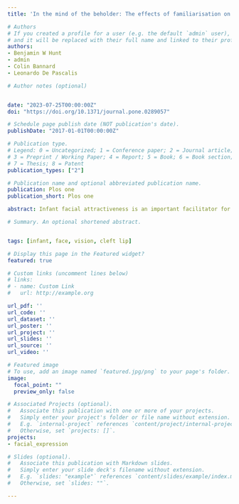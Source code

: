 ```yaml
---
title: 'In the mind of the beholder: The effects of familiarisation on the perception of atypical infant facial configurations'

# Authors
# If you created a profile for a user (e.g. the default `admin` user), write the username (folder name) here 
# and it will be replaced with their full name and linked to their profile.
authors:
- Benjamin W Hunt
- admin
- Colin Bannard
- Leonardo De Pascalis

# Author notes (optional)


date: "2023-07-25T00:00:00Z"
doi: "https://doi.org/10.1371/journal.pone.0289057"

# Schedule page publish date (NOT publication's date).
publishDate: "2017-01-01T00:00:00Z"

# Publication type.
# Legend: 0 = Uncategorized; 1 = Conference paper; 2 = Journal article;
# 3 = Preprint / Working Paper; 4 = Report; 5 = Book; 6 = Book section;
# 7 = Thesis; 8 = Patent
publication_types: ["2"]

# Publication name and optional abbreviated publication name.
publication: Plos one
publication_short: Plos one

abstract: Infant facial attractiveness is an important facilitator for adult-infant caregiving behaviour. Disruption to typical infant facial configurations can, however, attenuate their perceived attractiveness, as rated by adult observers. Previous research has either focused on how ratings are affected by observer characteristics (e.g., male/female), or alterations to infant faces, either experimentally, or naturalistically induced, such as the presence of a cleft lip. Little research has however been conducted on the effects of observer experience on adult ratings of infant facial attractiveness. Such effects could inform clinical work and policies aimed at promoting positive perception of facial malformations. The present study thus explored the effects of familiarisation on how typical and atypical infant facial configurations are evaluated by adults. We recruited two groups of female participants and compared their subjective attractiveness ratings of infant faces (24 typical and 24 cleft-affected), at baseline, and at one-week post-test. Between the two assessments, one group (n = 41) underwent a week-long training phase, where they were familiarised with cleft lip/palate-related visual and informational stimuli, while the control group (n = 44) received no training. Significantly higher ratings were provided for faces of typically developing versus cleft-affected infants by both groups of participants at baseline. At post-test, this pattern of ratings was repeated in participants belonging to the control group, while familiarised participants showed an increase, compared to baseline, in their ratings of cleft-affected faces and no difference between their evaluation of the latter and that of typically developing faces. These findings extend our understanding of the observer’s experience in the evaluation of infant faces, beyond the effects of the structural characteristics of the observed faces. Results also highlight familiarity as a potentially protective influence against the negative consequences of alterations to typical facial configurations, suggesting avenues for intervention in supporting adult caregivers in the context of neonatal facial malformations.

# Summary. An optional shortened abstract.


tags: [infant, face, vision, cleft lip]

# Display this page in the Featured widget?
featured: true

# Custom links (uncomment lines below)
# links:
# - name: Custom Link
#   url: http://example.org

url_pdf: ''
url_code: ''
url_dataset: ''
url_poster: ''
url_project: ''
url_slides: ''
url_source: ''
url_video: ''

# Featured image
# To use, add an image named `featured.jpg/png` to your page's folder. 
image:
  focal_point: ""
  preview_only: false

# Associated Projects (optional).
#   Associate this publication with one or more of your projects.
#   Simply enter your project's folder or file name without extension.
#   E.g. `internal-project` references `content/project/internal-project/index.md`.
#   Otherwise, set `projects: []`.
projects:
- facial_expression

# Slides (optional).
#   Associate this publication with Markdown slides.
#   Simply enter your slide deck's filename without extension.
#   E.g. `slides: "example"` references `content/slides/example/index.md`.
#   Otherwise, set `slides: ""`.

---
```



